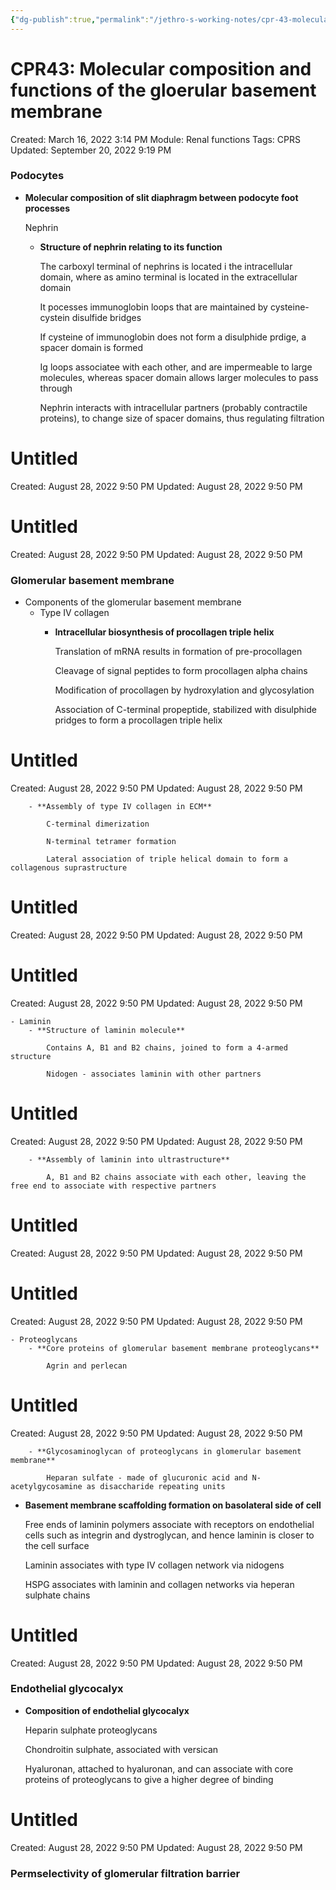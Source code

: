 ```yaml
---
{"dg-publish":true,"permalink":"/jethro-s-working-notes/cpr-43-molecular-composition-and-functions-of-the-g/","dgPassFrontmatter":true}
---
```



# CPR43: Molecular composition and functions of the gloerular basement membrane

Created: March 16, 2022 3:14 PM
Module: Renal functions
Tags: CPRS
Updated: September 20, 2022 9:19 PM

### Podocytes

- **Molecular composition of slit diaphragm between podocyte foot processes**
    
    Nephrin
    
    - **Structure of nephrin relating to its function**
        
        The carboxyl terminal of nephrins is located i the intracellular domain, where as amino terminal is located in the extracellular domain
        
        It pocesses immunoglobin loops that are maintained by cysteine-cystein disulfide bridges
        
        If cysteine of immunoglobin does not form a disulphide prdige, a spacer domain is formed
        
        Ig loops associatee with each other, and are impermeable to large molecules, whereas spacer domain allows larger molecules to pass through
        
        Nephrin interacts with intracellular partners (probably contractile proteins), to change size of spacer domains, thus regulating filtration
        
        
<div class="transclusion internal-embed is-loaded"><div class="markdown-embed">





# Untitled

Created: August 28, 2022 9:50 PM
Updated: August 28, 2022 9:50 PM

</div></div>

        
        
<div class="transclusion internal-embed is-loaded"><div class="markdown-embed">





# Untitled

Created: August 28, 2022 9:50 PM
Updated: August 28, 2022 9:50 PM

</div></div>

        

### Glomerular basement membrane

- Components of the glomerular basement membrane
    - Type IV collagen
        - **Intracellular biosynthesis of procollagen triple helix**
            
            Translation of mRNA results in formation of pre-procollagen
            
            Cleavage of signal peptides to form procollagen alpha chains
            
            Modification of procollagen by hydroxylation and glycosylation
            
            Association of C-terminal propeptide, stabilized with disulphide pridges to form a procollagen triple helix
            
            
<div class="transclusion internal-embed is-loaded"><div class="markdown-embed">





# Untitled

Created: August 28, 2022 9:50 PM
Updated: August 28, 2022 9:50 PM

</div></div>

            
        - **Assembly of type IV collagen in ECM**
            
            C-terminal dimerization
            
            N-terminal tetramer formation
            
            Lateral association of triple helical domain to form a collagenous suprastructure
            
            
<div class="transclusion internal-embed is-loaded"><div class="markdown-embed">





# Untitled

Created: August 28, 2022 9:50 PM
Updated: August 28, 2022 9:50 PM

</div></div>

            
            
<div class="transclusion internal-embed is-loaded"><div class="markdown-embed">





# Untitled

Created: August 28, 2022 9:50 PM
Updated: August 28, 2022 9:50 PM

</div></div>

            
    - Laminin
        - **Structure of laminin molecule**
            
            Contains A, B1 and B2 chains, joined to form a 4-armed structure
            
            Nidogen - associates laminin with other partners
            
            
<div class="transclusion internal-embed is-loaded"><div class="markdown-embed">





# Untitled

Created: August 28, 2022 9:50 PM
Updated: August 28, 2022 9:50 PM

</div></div>

            
        - **Assembly of laminin into ultrastructure**
            
            A, B1 and B2 chains associate with each other, leaving the free end to associate with respective partners
            
            
<div class="transclusion internal-embed is-loaded"><div class="markdown-embed">





# Untitled

Created: August 28, 2022 9:50 PM
Updated: August 28, 2022 9:50 PM

</div></div>

            
            
<div class="transclusion internal-embed is-loaded"><div class="markdown-embed">





# Untitled

Created: August 28, 2022 9:50 PM
Updated: August 28, 2022 9:50 PM

</div></div>

            
    - Proteoglycans
        - **Core proteins of glomerular basement membrane proteoglycans**
            
            Agrin and perlecan
            
            
<div class="transclusion internal-embed is-loaded"><div class="markdown-embed">





# Untitled

Created: August 28, 2022 9:50 PM
Updated: August 28, 2022 9:50 PM

</div></div>

            
        - **Glycosaminoglycan of proteoglycans in glomerular basement membrane**
            
            Heparan sulfate - made of glucuronic acid and N-acetylgycosamine as disaccharide repeating units
            
- **Basement membrane scaffolding formation on basolateral side of cell**
    
    Free ends of laminin polymers associate with receptors on endothelial cells such as integrin and dystroglycan, and hence laminin is closer to the cell surface
    
    Laminin associates with type IV collagen network via nidogens
    
    HSPG associates with laminin and collagen networks via heperan sulphate chains
    
    
<div class="transclusion internal-embed is-loaded"><div class="markdown-embed">





# Untitled

Created: August 28, 2022 9:50 PM
Updated: August 28, 2022 9:50 PM

</div></div>

    

### Endothelial glycocalyx

- **Composition of endothelial glycocalyx**
    
    Heparin sulphate proteoglycans
    
    Chondroitin sulphate, associated with versican
    
    Hyaluronan, attached to hyaluronan, and can associate with core proteins of proteoglycans to give a higher degree of binding
    
    
<div class="transclusion internal-embed is-loaded"><div class="markdown-embed">





# Untitled

Created: August 28, 2022 9:50 PM
Updated: August 28, 2022 9:50 PM

</div></div>

    

### Permselectivity of glomerular filtration barrier